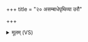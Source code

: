 +++
title = "२० असम्बाधेपृथिव्या उरौ"

+++
<details><summary>मूलम् (VS)</summary>

अ॑संबा॒धेपृ॑थि॒व्या उ॒रौ लो॒के नि धी॑यस्व।  
स्व॒धा याश्च॑कृ॒षे जीव॒न्तास्ते॑ सन्तुमधु॒श्चुतः॑ ॥
</details>